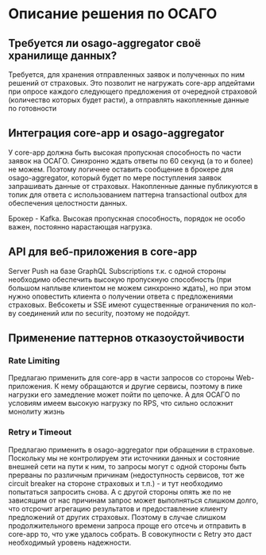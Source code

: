 # Описание решения по ОСАГО

## Требуется ли osago-aggregator своё хранилище данных?

Требуется, для хранения отправленных заявок и полученных по ним решений от страховых. Это позволит не нагружать core-app апдейтами при опросе каждого следующего предложения от очередной страховой (количество которых будет расти), а отправлять накопленные данные по готовности

## Интеграция core-app и osago-aggregator

У core-app должна быть высокая пропускная способность по части заявок на ОСАГО. Синхронно ждать ответы по 60 секунд (а то и более) не можем. Поэтому логичнее оставить сообщение в брокере для osago-aggregator, который будет по мере поступления заявок запрашивать данные от страховых. Накопленные данные публикуются в топик для ответа с использованием паттерна transactional outbox для обеспечения целостности данных.

Брокер - Kafka. Высокая пропускная способность, порядок не особо важен, постоянно нарастающая нагрузка.

## API для веб-приложения в core-app

Server Push на базе GraphQL Subscriptions т.к. с одной стороны необходимо обеспечить высокую пропускную способность (при большом наплыве клиентом не можем синхронно ждать), но при этом нужно оповестить клиента о получении ответа с предложениями страховых. Вебсокеты и SSE имеют существенные ограничения по кол-ву соединений или по security, поэтому не подойдут.

## Применение паттернов отказоустойчивости

### Rate Limiting
Предлагаю применить для core-app в части запросов со стороны Web-приложения. К нему обращаются и другие сервисы, поэтому в пике нагрузки его замедление может пойти по цепочке. А для ОСАГО по условиям имеем высокую нагрузку по RPS, что сильно осложнит монолиту жизнь

### Retry и Timeout
Предлагаю применить в osago-aggregator при обращении в страховые.
Поскольку мы не контролируем эти источники данных и состояние внешней сети на пути к ним, то запросы могут с одной стороны быть прерваны по различным причинам (недоступность сервисов, тот же circuit breaker на стороне страховых и т.п.) - и тут необходимо попытаться запросить снова. А с другой стороны опять же по не зависящим от нас причинам запрос может выполняться слишком долго, что отсрочит агрегацию результатов и предоставление клиенту предложений от других страховых. Поэтому в случае слишком продолжительного времени запроса проще его отсечь и отправить в core-app то, что уже удалось собрать. В совокупности с Retry это даст необходимый уровень надежности.